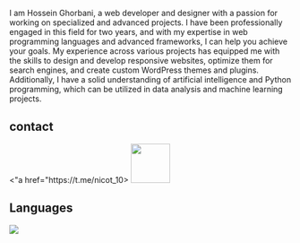 <div>
 <p>I am Hossein Ghorbani, a web developer and designer with a passion for working on specialized and advanced projects. I have been professionally engaged in this field for two years, and with my expertise in web programming languages and advanced frameworks, I can help you achieve your goals. My experience across various projects has equipped me with the skills to design and develop responsive websites, optimize them for search engines, and create custom WordPress themes and plugins. Additionally, I have a solid understanding of artificial intelligence and Python programming, which can be utilized in data analysis and machine learning projects.</p>
 </div>
<div>
 <h2>contact</h2>
 <"a href="https://t.me/nicot_10>
   <img src='https://st2.depositphotos.com/6708478/10759/v/450/depositphotos_107592380-stock-illustration-icon-of-paper-plane-white.jpg'   style="width:70px;height:70px;"/>
  </a>
</div>
<div>
<h2>Languages</h3>
<img src='https://skillicons.dev/icons?i=py,aiscript,opencv,cmake,js,html,css,bootstrap&perline=4' />
</div>
